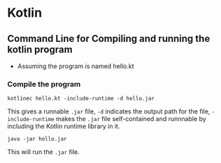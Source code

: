 # Kotlin
## Command Line for Compiling and running the kotlin program
- Assuming the program is named hello.kt
### Compile the program
```shell
kotlinec hello.kt -include-runtime -d hello.jar
```
This gives a runnable `.jar` file, `-d` indicates the output path for the file, `-include-runtime` makes the `.jar` file self-contained and runnnable by including the Kotlin runtime library in it.
```shell
java -jar hello.jar
```
This will run the `.jar` file.
